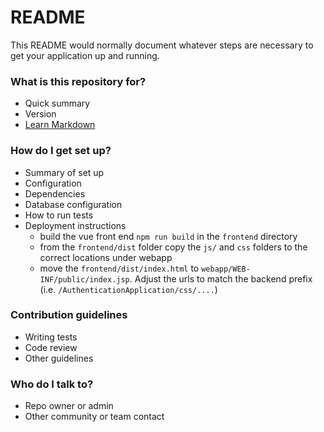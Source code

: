 # README #

This README would normally document whatever steps are necessary to get your application up and running.

### What is this repository for? ###

* Quick summary
* Version
* [Learn Markdown](https://bitbucket.org/tutorials/markdowndemo)

### How do I get set up? ###

* Summary of set up
* Configuration
* Dependencies
* Database configuration
* How to run tests
* Deployment instructions
    - build the vue front end `npm run build` in the `frontend` directory
    - from the `frontend/dist` folder copy the `js/` and `css` folders to the correct locations under webapp
    - move the `frontend/dist/index.html` to `webapp/WEB-INF/public/index.jsp`. Adjust the urls to match the backend prefix (i.e. `/AuthenticationApplication/css/....`)
    


### Contribution guidelines ###

* Writing tests
* Code review
* Other guidelines

### Who do I talk to? ###

* Repo owner or admin
* Other community or team contact
